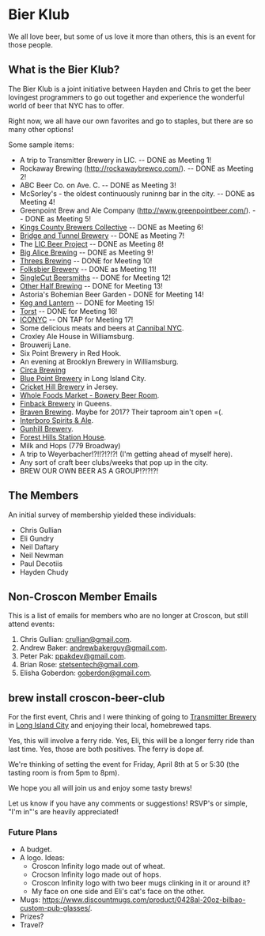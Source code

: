 # Bier Klub
We all love beer, but some of us love it more than others, this is an event for those people.

## What is the Bier Klub?

The Bier Klub is a joint initiative between Hayden and Chris to get the beer lovingest programmers to go out together
and experience the wonderful world of beer that NYC has to offer.

Right now, we all have our own favorites and go to staples, but there are so many other options!

Some sample items:

- A trip to Transmitter Brewery in LIC. -- DONE as Meeting 1!
- Rockaway Brewing (http://rockawaybrewco.com/). -- DONE as Meeting 2!
- ABC Beer Co. on Ave. C. -- DONE as Meeting 3!
- McSorley's - the  oldest continuously runinng bar in the city. -- DONE as Meeting 4!
- Greenpoint Brew and Ale Company (<http://www.greenpointbeer.com/>). -- DONE
  as Meeting 5!
- [Kings County Brewers Collective](http://www.kcbcbeer.com/) -- DONE as Meeting 6!
- [Bridge and Tunnel Brewery](http://www.bridgeandtunnelbrewery.com/) -- DONE
  as Meeting 7!
- The [LIC Beer Project](http://licbeerproject.com/) -- DONE as Meeting 8!
- [Big Alice Brewing](http://bigalicebrewing.com/) -- DONE as Meeting 9!
- [Threes Brewing](http://www.threesbrewing.com/) -- DONE for Meeting 10!
- [Folksbier Brewery](http://folksbier.com/home.html) -- DONE as Meeting 11!
- [SingleCut Beersmiths](https://singlecutbeer.com/) -- DONE for Meeting 12!
- [Other Half Brewing](http://www.otherhalfbrewing.com/) -- DONE for Meeting
  13!
- Astoria's Bohemian Beer Garden - DONE for Meeting 14!
- [Keg and Lantern](https://www.kegandlanternbrooklyn.com/bar) -- DONE for
  Meeting 15!
- [Torst](http://www.torstnyc.com/) -- DONE for Meeting 16!
- [ICONYC](http://www.iconycbrewing.com/#taproom-launch) -- ON TAP for Meeting 17!
- Some delicious meats and beers at [Cannibal NYC](http://www.cannibalnyc.com/).
- Croxley Ale House in Williamsburg.
- Brouwerij Lane.
- Six Point Brewery in Red Hook.
- An evening at Brooklyn Brewery in Williamsburg.
- [Circa Brewing](http://circabrewing.co/)
- [Blue Point Brewery](http://www.bluepointbrewing.com/) in Long Island City.
- [Cricket Hill Brewery](http://www.crickethillbrewery.com/) in Jersey.
- [Whole Foods Market - Bowery Beer Room](https://www.beermenus.com/places/8-whole-foods-market-bowery-beer-room).
- [Finback Brewery](http://www.finbackbrewery.com/home.html) in Queens.
- [Braven Brewing](http://www.bravenbrewing.com/). Maybe for 2017? Their
  taproom ain't open =(.
- [Interboro Spirits & Ale](http://interboro.nyc/home).
- [Gunhill Brewery](http://gunhillbrewing.com/#declare).
- [Forest Hills Station House](http://foresthillsstationhouse.com/).
- Milk and Hops (779 Broadway)
- A trip to Weyerbacher!?!!?!?!?! (I'm getting ahead of myself here).
- Any sort of craft beer clubs/weeks that pop up in the city.
- BREW OUR OWN BEER AS A GROUP!?!?!?!

## The Members

An initial survey of membership yielded these individuals:

- Chris Gullian
- Eli Gundry
- Neil Daftary
- Neil Newman
- Paul Decotiis
- Hayden Chudy

## Non-Croscon Member Emails

This is a list of emails for members who are no longer at Croscon, but still attend events:

1. Chris Gullian: <crullian@gmail.com>.
2. Andrew Baker: <andrewbakerguy@gmail.com>.
3. Peter Pak: <ppakdev@gmail.com>.
4. Brian Rose: <stetsentech@gmail.com>.
5. Elisha Goberdon: <goberdon@gmail.com>.

## brew install croscon-beer-club

For the first event, Chris and I were thinking of going to [Transmitter Brewery](http://www.transmitterbrewing.com/) in
[Long Island City](https://www.google.com/maps/place/Transmitter+Brewing/@40.7402349,-73.9527002,15z/data=!4m2!3m1!1s0x0:0xca366f49bf73b052?sa=X&ved=0ahUKEwij-c-Eiu7LAhWFvYMKHeltCcMQ_BIIfDAK)
and enjoying their local, homebrewed taps.

Yes, this will involve a ferry ride. Yes, Eli, this will be a longer ferry ride than last time. Yes, those are both positives.
The ferry is dope af.

We're thinking of setting the event for Friday, April 8th at 5 or 5:30 (the tasting room is from 5pm to 8pm).

We hope you all will join us and enjoy some tasty brews!

Let us know if you have any comments or suggestions! RSVP's or simple, "I'm in"'s are heavily appreciated!

### Future Plans

* A budget.
* A logo. Ideas:
    * Croscon Infinity logo made out of wheat.
    * Crocson Infinity logo made out of hops.
    * Croscon Infinity logo with two beer mugs clinking in it or around it?
    * My face on one side and Eli's cat's face on the other.
* Mugs: https://www.discountmugs.com/product/0428al-20oz-bilbao-custom-pub-glasses/.
* Prizes?
* Travel?

